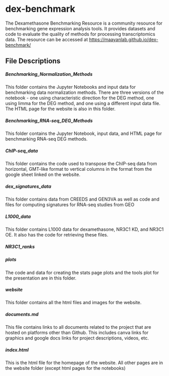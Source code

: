 # dex-benchmark

The Dexamethasone Benchmarking Resource is a community resource for benchmarking gene expression analysis tools. It provides datasets and code to evaluate the quality of methods for processing transcriptomics data. The resource can be accessed at https://maayanlab.github.io/dex-benchmark/

## File Descriptions

##### Benchmarking_Normalization_Methods
This folder contains the Jupyter Notebooks and input data for benchmarking data normalization methods. There are three versions of the notebook - one using characteristic direction for the DEG method, one using limma for the DEG method, and one using a different input data file. The HTML page for the website is also in this folder.

##### Benchmarking_RNA-seq_DEG_Methods
This folder contains the Jupyter Notebook, input data, and HTML page for benchmarking RNA-seq DEG methods.

##### ChIP-seq_data
This folder contains the code used to transpose the ChIP-seq data from horizontal, GMT-like format to vertical columns in the format from the google sheet linked on the website.

##### dex_signatures_data
This folder contains data from CREEDS and GEN3VA as well as code and files for computing signatures for RNA-seq studies from GEO

##### L1000_data
This folder contains L1000 data for dexamethasone, NR3C1 KD, and NR3C1 OE. It also has the code for retrieving these files.

##### NR3C1_ranks

##### plots
The code and data for creating the stats page plots and the tools plot for the presentation are in this folder.

##### website
This folder contains all the html files and images for the website.

##### documents.md
This file contains links to all documents related to the project that are hosted on platforms other than Github. This includes canva links for graphics and google docs links for project descriptions, videos, etc.

##### index.html
This is the html file for the homepage of the website. All other pages are in the website folder (except html pages for the notebooks)